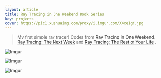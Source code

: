 ```yaml
---
layout: article
title: Ray Tracing in One Weekend Book Series
key: projects
cover: https://pic1.xuehuaimg.com/proxy/i.imgur.com/X4xeIgf.jpg
---
```


> My first simple ray tracer! Codes from [Ray Tracing in One Weekend](https://raytracing.github.io/books/RayTracingInOneWeekend.html), [Ray Tracing: The Next Week](https://raytracing.github.io/books/RayTracingTheNextWeek.html) and [Ray Tracing: The Rest of Your Life](https://raytracing.github.io/books/RayTracingTheRestOfYourLife.html)
.
<!--more-->

![Imgur](https://pic1.xuehuaimg.com/proxy/i.imgur.com/X4xeIgf.jpg)

![Imgur](https://pic1.xuehuaimg.com/proxy/i.imgur.com/jIKyO5W.jpg)

![Imgur](https://pic1.xuehuaimg.com/proxy/i.imgur.com/aDrWA05.jpg)